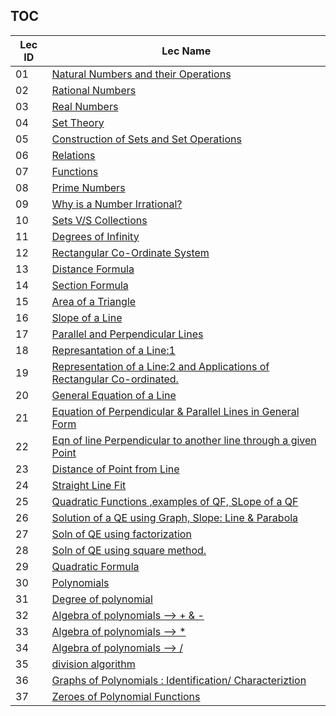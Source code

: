 TOC
---
|Lec ID| Lec Name|
| ---| --- |
| 01|[Natural Numbers and their Operations](##-lec-01---natural-numbers-and-their-operations)|
| 02|[Rational Numbers](##-lec-02---rational-numbers)|
| 03|[Real Numbers](##-lec-03---real-numbers)|
| 04|[Set Theory](##-lec-04---set-theory)|
| 05|[Construction of Sets and Set Operations](##-lec-05---construction-of-sets-and-set-operations)|
| 06|[Relations](##-lec-06---relations)|
| 07|[Functions](##-lec-07---functions)|
| 08|[Prime Numbers](##-lec-08---prime-numbers)|
| 09|[Why is a Number Irrational?](##-lec-09---why-is-a-number-irrational?)|
| 10|[Sets V/S Collections](##-lec-10---sets-v/s-collections)|
| 11|[Degrees of Infinity](##-lec-11---degrees-of-infinity)|
| 12|[Rectangular Co-Ordinate System](##-lec-12---rectangular-co-ordinate-system)|
| 13|[Distance Formula](##-lec-13---distance-formula)|
| 14|[Section Formula](##-lec-14---section-formula)|
| 15|[Area of a Triangle](##-lec-15---area-of-a-triangle)|
| 16|[Slope of a Line](##-lec-16---slope-of-a-line)|
| 17|[Parallel and Perpendicular Lines](##-lec-17---parallel-and-perpendicular-lines)|
| 18|[Represantation of a Line:1](##-lec-18---represantation-of-a-line:1)|
| 19|[Representation of a Line:2 and Applications of Rectangular Co-ordinated.](##-lec-19---representation-of-a-line:2-and-applications-of-rectangular-co-ordinated.)|
| 20|[General Equation of a Line](##-lec-20---general-equation-of-a-line)|
| 21|[Equation of Perpendicular & Parallel Lines in General Form](##-lec-21---equation-of-perpendicular-&-parallel-lines-in-general-form)|
| 22|[Eqn of line Perpendicular to another line through a given Point](##-lec-22---eqn-of-line-perpendicular-to-another-line-through-a-given-point)|
| 23|[Distance of Point from Line](##-lec-23---distance-of-point-from-line)|
| 24|[Straight Line Fit](##-lec-24---straight-line-fit)|
| 25|[Quadratic Functions ,examples of QF, SLope of a QF](##-lec-25---quadratic-functions-,examples-of-qf,-slope-of-a-qf)|
| 26|[Solution of a QE using Graph, Slope: Line & Parabola](##-lec-26---solution-of-a-qe-using-graph,-slope:-line-&-parabola)|
| 27|[Soln of QE using factorization](##-lec-27---soln-of-qe-using-factorization)|
| 28|[Soln of QE using square method.](##-lec-28---soln-of-qe-using-square-method.)|
| 29|[Quadratic Formula](##-lec-29---quadratic-formula)|
| 30|[Polynomials](##-lec-30---polynomials)|
| 31|[Degree of polynomial](##-lec-31---degree-of-polynomial)|
| 32|[Algebra of polynomials --> + & -](##-lec-32---algebra-of-polynomials--->-+-&--)|
| 33|[Algebra of polynomials --> *](##-lec-33---algebra-of-polynomials--->-*)|
| 34|[Algebra of polynomials --> /](##-lec-34---algebra-of-polynomials--->-/)|
| 35|[division algorithm](##-lec-35---division-algorithm)|
| 36|[Graphs of Polynomials : Identification/ Characteriztion](##-lec-36---graphs-of-polynomials-:-identification/-characteriztion)|
| 37|[Zeroes of Polynomial Functions](##-lec-37---zeroes-of-polynomial-functions)|
